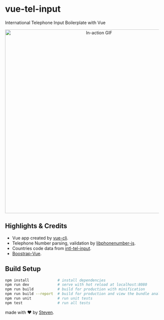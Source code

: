 # vue-tel-input
International Telephone Input Boilerplate with Vue

<p align="center">
<img width="600px" alt="In-action GIF" src="https://thumbs.gfycat.com/EducatedPoliteBluefintuna-size_restricted.gif"/>
</p>

## Highlights & Credits
- Vue app created by [vue-cli](https://github.com/vuejs/vue-cli).
- Telephone Number parsing, validation by [libphonenumber-js](https://catamphetamine.github.io/libphonenumber-js/).
- Countries code data from [intl-tel-input](https://github.com/jackocnr/intl-tel-input/blob/master/src/js/data.js).
- [Boostrap-Vue](https://bootstrap-vue.js.org/docs/).

## Build Setup
``` bash
npm install             # install dependencies
npm run dev             # serve with hot reload at localhost:8080
npm run build           # build for production with minification
npm run build --report  # build for production and view the bundle analyzer report
npm run unit            # run unit tests
npm test                # run all tests
```

made with &#x2764; by [Steven](https://github.com/iamstevendao).
